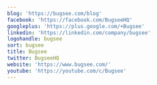 ```yaml
---
blog: 'https://bugsee.com/blog'
facebook: 'https://facebook.com/BugseeHQ'
googleplus: 'https://plus.google.com/+Bugsee'
linkedin: 'https://linkedin.com/company/bugsee'
logohandle: bugsee
sort: bugsee
title: Bugsee
twitter: BugseeHQ
website: 'https://www.bugsee.com/'
youtube: 'https://youtube.com/c/Bugsee'
---
```

